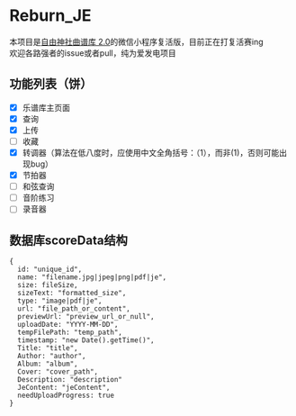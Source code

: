 # Reburn_JE
本项目是[自由神社曲谱库 2.0](https://github.com/zytx121/je)的微信小程序复活版，目前正在打复活赛ing<br>
欢迎各路强者的issue或者pull，纯为爱发电项目

## 功能列表（饼）
- [x] 乐谱库主页面
- [x] 查询
- [x] 上传
- [ ] 收藏
- [x] 转调器（算法在低八度时，应使用中文全角括号：（1），而非(1)，否则可能出现bug）
- [x] 节拍器
- [ ] 和弦查询
- [ ] 音阶练习
- [ ] 录音器

## 数据库scoreData结构
```
{
  id: "unique_id",
  name: "filename.jpg|jpeg|png|pdf|je",
  size: fileSize,
  sizeText: "formatted_size",
  type: "image|pdf|je",
  url: "file_path_or_content",
  previewUrl: "preview_url_or_null",
  uploadDate: "YYYY-MM-DD",
  tempFilePath: "temp_path",
  timestamp: "new Date().getTime()",
  Title: "title",
  Author: "author",
  Album: "album",
  Cover: "cover_path",
  Description: "description"
  JeContent: "jeContent",
  needUploadProgress: true 
}
```
